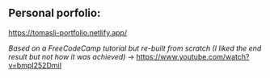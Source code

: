 ## Personal porfolio:
https://tomasli-portfolio.netlify.app/

*Based on a FreeCodeCamp tutorial but re-built from scratch (I liked the end result but not how it was achieved)* -> https://www.youtube.com/watch?v=bmpI252DmiI